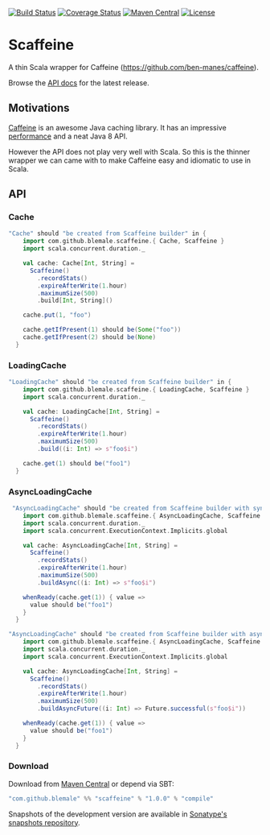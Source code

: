 [![Build Status](https://img.shields.io/travis/blemale/scaffeine.svg?style=flat-square)](https://travis-ci.org/blemale/scaffeine)
[![Coverage Status](https://img.shields.io/coveralls/blemale/scaffeine.svg?style=flat-square)](https://coveralls.io/github/blemale/scaffeine?branch=master)
[![Maven Central](https://img.shields.io/maven-central/v/com.github.blemale/scaffeine_2.11.svg?style=flat-square)](https://maven-badges.herokuapp.com/maven-central/com.github.blemale/scaffeine_2.11)
[![License](https://img.shields.io/:license-apache-brightgreen.svg?style=flat-square)](http://www.apache.org/licenses/LICENSE-2.0.html)

# Scaffeine

A thin Scala wrapper for Caffeine (https://github.com/ben-manes/caffeine).

Browse the [API docs](http://www.javadoc.io/doc/com.github.blemale/scaffeine_2.11) for the latest release.

## Motivations

[Caffeine](https://github.com/ben-manes/caffeine) is an awesome Java caching library.
It has an impressive [performance](https://github.com/ben-manes/caffeine/wiki/Benchmarks) and a neat Java 8 API.

However the API does not play very well with Scala.
So this is the thinner wrapper we can came with to make Caffeine easy and idiomatic to use in Scala.

## API

### Cache

```scala
"Cache" should "be created from Scaffeine builder" in {
    import com.github.blemale.scaffeine.{ Cache, Scaffeine }
    import scala.concurrent.duration._

    val cache: Cache[Int, String] =
      Scaffeine()
        .recordStats()
        .expireAfterWrite(1.hour)
        .maximumSize(500)
        .build[Int, String]()

    cache.put(1, "foo")

    cache.getIfPresent(1) should be(Some("foo"))
    cache.getIfPresent(2) should be(None)
  }
```

### LoadingCache

```scala
"LoadingCache" should "be created from Scaffeine builder" in {
    import com.github.blemale.scaffeine.{ LoadingCache, Scaffeine }
    import scala.concurrent.duration._

    val cache: LoadingCache[Int, String] =
      Scaffeine()
        .recordStats()
        .expireAfterWrite(1.hour)
        .maximumSize(500)
        .build((i: Int) => s"foo$i")

    cache.get(1) should be("foo1")
  }
```

### AsyncLoadingCache

```scala
 "AsyncLoadingCache" should "be created from Scaffeine builder with synchronous loader" in {
    import com.github.blemale.scaffeine.{ AsyncLoadingCache, Scaffeine }
    import scala.concurrent.duration._
    import scala.concurrent.ExecutionContext.Implicits.global

    val cache: AsyncLoadingCache[Int, String] =
      Scaffeine()
        .recordStats()
        .expireAfterWrite(1.hour)
        .maximumSize(500)
        .buildAsync((i: Int) => s"foo$i")

    whenReady(cache.get(1)) { value =>
      value should be("foo1")
    }
  }

"AsyncLoadingCache" should "be created from Scaffeine builder with asynchronous loader" in {
    import com.github.blemale.scaffeine.{ AsyncLoadingCache, Scaffeine }
    import scala.concurrent.duration._
    import scala.concurrent.ExecutionContext.Implicits.global

    val cache: AsyncLoadingCache[Int, String] =
      Scaffeine()
        .recordStats()
        .expireAfterWrite(1.hour)
        .maximumSize(500)
        .buildAsyncFuture((i: Int) => Future.successful(s"foo$i"))

    whenReady(cache.get(1)) { value =>
      value should be("foo1")
    }
  }
```

### Download

Download from [Maven Central](https://maven-badges.herokuapp.com/maven-central/com.github.blemale/scaffeine_2.11) or depend via SBT:

```sbt
"com.github.blemale" %% "scaffeine" % "1.0.0" % "compile"
```

Snapshots of the development version are available in
[Sonatype's snapshots repository](https://oss.sonatype.org/content/repositories/snapshots).
